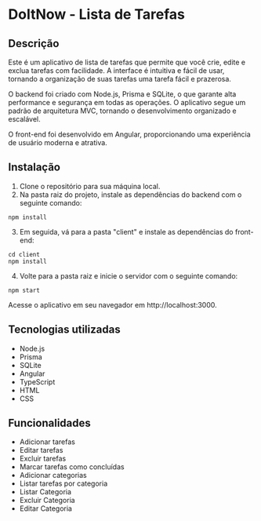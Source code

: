 # DoItNow - Lista de Tarefas
## Descrição
Este é um aplicativo de lista de tarefas que permite que você crie, edite e exclua tarefas com facilidade. A interface é intuitiva e fácil de usar, tornando a organização de suas tarefas uma tarefa fácil e prazerosa.

O backend foi criado com Node.js, Prisma e SQLite, o que garante alta performance e segurança em todas as operações. O aplicativo segue um padrão de arquitetura MVC, tornando o desenvolvimento organizado e escalável.

O front-end foi desenvolvido em Angular, proporcionando uma experiência de usuário moderna e atrativa.

## Instalação
1. Clone o repositório para sua máquina local.
2. Na pasta raiz do projeto, instale as dependências do backend com o seguinte comando:

```
npm install
```

3. Em seguida, vá para a pasta "client" e instale as dependências do front-end:
```
cd client
npm install
```

4. Volte para a pasta raiz e inicie o servidor com o seguinte comando:

```
npm start
```

Acesse o aplicativo em seu navegador em http://localhost:3000.

## Tecnologias utilizadas
* Node.js
* Prisma
* SQLite
* Angular
* TypeScript
* HTML
* CSS

## Funcionalidades
* Adicionar tarefas
* Editar tarefas
* Excluir tarefas
* Marcar tarefas como concluídas
* Adicionar categorias
* Listar tarefas por categoria
* Listar Categoria
* Excluir Categoria
* Editar Categoria


